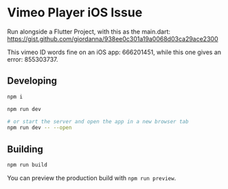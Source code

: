 # Vimeo Player iOS Issue

Run alongside a Flutter Project, with this as the main.dart: https://gist.github.com/giordanna/938ee0c301a19a0068d03ca29ace2300

This vimeo ID words fine on an iOS app: 666201451, while this one gives an error: 855303737.

## Developing

```bash
npm i

npm run dev

# or start the server and open the app in a new browser tab
npm run dev -- --open
```

## Building

```bash
npm run build
```

You can preview the production build with `npm run preview`.

